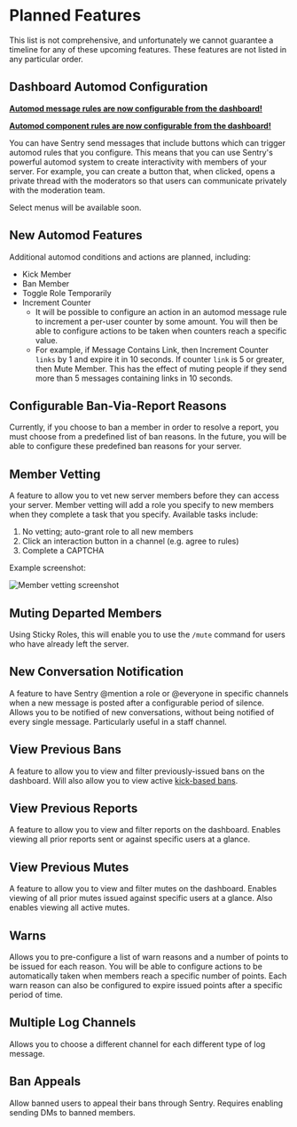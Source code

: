 # Planned Features

This list is not comprehensive, and unfortunately we cannot guarantee a timeline for any of these upcoming features.
These features are not listed in any particular order.

## Dashboard Automod Configuration

[**Automod message rules are now configurable from the dashboard!**](./automod/index.md)

[**Automod component rules are now configurable from the dashboard!**](./automod/components.md)

You can have Sentry send messages that include buttons which can trigger automod rules that you configure. This means
that you can use Sentry's powerful automod system to create interactivity with members of your server. For example, you
can create a button that, when clicked, opens a private thread with the moderators so that users can communicate privately
with the moderation team.

Select menus will be available soon.

## New Automod Features

Additional automod conditions and actions are planned, including:

- Kick Member
- Ban Member
- Toggle Role Temporarily
- Increment Counter
    - It will be possible to configure an action in an automod message rule to increment a per-user counter by some
      amount. You will then be able to configure actions to be taken when counters reach a specific value.
    - For example, if Message Contains Link, then Increment Counter `links` by 1 and expire it in 10 seconds. If
      counter `link` is 5 or greater, then Mute Member. This has the effect of muting people if they send more than 5
      messages containing links in 10 seconds.

## Configurable Ban-Via-Report Reasons

Currently, if you choose to ban a member in order to resolve a report, you must choose from a predefined list of ban
reasons. In the future, you will be able to configure these predefined ban reasons for your server.

## Member Vetting

A feature to allow you to vet new server members before they can access your server. Member vetting will add a role you
specify to new members when they complete a task that you specify. Available tasks include:

1. No vetting; auto-grant role to all new members
2. Click an interaction button in a channel (e.g. agree to rules)
3. Complete a CAPTCHA

Example screenshot:

![Member vetting screenshot](https://mckay.media/epImK)

## Muting Departed Members

Using Sticky Roles, this will enable you to use the `/mute` command for users who have already left the server.

## New Conversation Notification

A feature to have Sentry @mention a role or @everyone in specific channels when a new message is posted after a
configurable period of silence. Allows you to be notified of new conversations, without being notified of every single
message. Particularly useful in a staff channel.

## View Previous Bans

A feature to allow you to view and filter previously-issued bans on the dashboard. Will also allow you to view active
[kick-based bans](./commands.md#bot-kick-based-bans).

## View Previous Reports

A feature to allow you to view and filter reports on the dashboard. Enables viewing all prior reports sent or against
specific users at a glance.

## View Previous Mutes

A feature to allow you to view and filter mutes on the dashboard. Enables viewing of all prior mutes issued against
specific users at a glance. Also enables viewing all active mutes.

## Warns

Allows you to pre-configure a list of warn reasons and a number of points to be issued for each reason. You will be able
to configure actions to be automatically taken when members reach a specific number of points. Each warn reason can also
be configured to expire issued points after a specific period of time.

## Multiple Log Channels

Allows you to choose a different channel for each different type of log message.

## Ban Appeals

Allow banned users to appeal their bans through Sentry. Requires enabling sending DMs to banned members.
